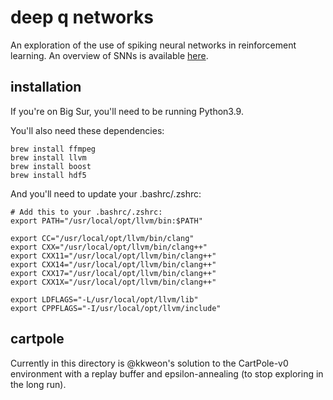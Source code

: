 # deep q networks

An exploration of the use of spiking neural networks in reinforcement learning.
An overview of SNNs is available [here](https://www.notion.so/camilonotes/Spiking-neural-networks-in-reinforcement-learning-b6824ef8ce394d749ef5193c4503c3fd).

## installation
If you're on Big Sur, you'll need to be running Python3.9.

You'll also need these dependencies:
```
brew install ffmpeg
brew install llvm
brew install boost
brew install hdf5
```

And you'll need to update your .bashrc/.zshrc:
```
# Add this to your .bashrc/.zshrc:
export PATH="/usr/local/opt/llvm/bin:$PATH"

export CC="/usr/local/opt/llvm/bin/clang"
export CXX="/usr/local/opt/llvm/bin/clang++"
export CXX11="/usr/local/opt/llvm/bin/clang++"
export CXX14="/usr/local/opt/llvm/bin/clang++"
export CXX17="/usr/local/opt/llvm/bin/clang++"
export CXX1X="/usr/local/opt/llvm/bin/clang++"

export LDFLAGS="-L/usr/local/opt/llvm/lib"
export CPPFLAGS="-I/usr/local/opt/llvm/include"
```

## cartpole

Currently in this directory is @kkweon's solution to the CartPole-v0 environment with a replay buffer and epsilon-annealing (to stop exploring in the long run).
